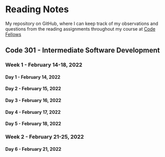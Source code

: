 # Reading Notes

My repository on GitHub, where I can keep track of my observations and questions from the reading assignments throughout my course at [Code Fellows](https://www.codefellows.org/)


## Code 301 - Intermediate Software Development

### Week 1 - February 14-18, 2022

#### Day 1 - February 14, 2022

#### Day 2 - February 15, 2022

#### Day 3 - February 16, 2022

#### Day 4 - February 17, 2022

#### Day 5 - February 18, 2022

### Week 2 - February 21-25, 2022

#### Day 6 - February 21, 2022

